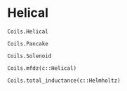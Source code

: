 # Helical

```@docs
Coils.Helical
```

```@docs
Coils.Pancake
```

```@docs
Coils.Solenoid
```

```@docs
Coils.mfdz(c::Helical)
```

```@docs
Coils.total_inductance(c::Helmholtz)
```